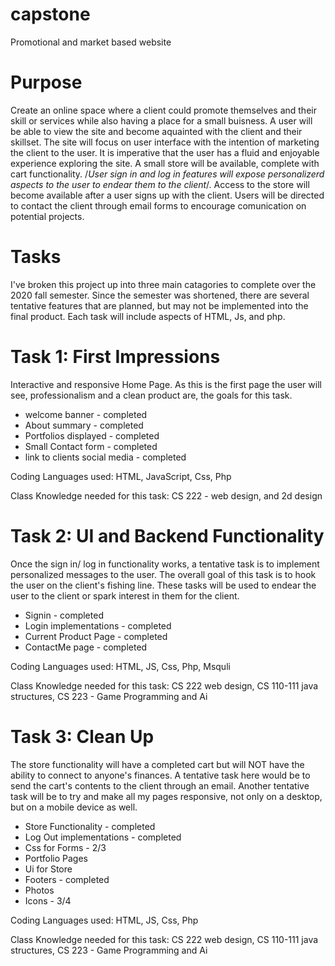 # capstone
Promotional and market based website

# Purpose
  Create an online space where a client could promote themselves and their skill or services while also having a place for a small buisness. A user will be able to view the site and become aquainted with the client and their skillset. The site will focus on user interface with the intention of marketing the client to the user. It is imperative that the user has a fluid and enjoyable experience exploring the site. A small store will be available, complete with cart functionality. /*User sign in and log in features will expose personalizerd aspects to the user to endear them to the client*/. Access to the store will become available after a user signs up with the client. Users will be directed to contact the client through email forms to encourage comunication on potential projects.
  
# Tasks
  I've broken this project up into three main catagories to complete over the 2020 fall semester. Since the semester was shortened, there are several tentative features that are planned, but may not be implemented into the final product. Each task will include aspects of HTML, Js, and php.
  
# Task 1: First Impressions
  Interactive and responsive Home Page. As this is the first page the user will see, professionalism and a clean product are, the goals for this task.
  * welcome banner - completed
  * About summary - completed
  * Portfolios displayed - completed
  * Small Contact form - completed
  * link to clients social media - completed
  
  Coding Languages used: HTML, JavaScript, Css, Php
  
  Class Knowledge needed for this task: CS 222 - web design, and 2d design
  
  # Task 2: UI and Backend Functionality
  Once the sign in/ log in functionality works, a tentative task is to implement personalized messages to the user. The overall goal of this task is to hook the user on the client's fishing line. These tasks will be used to endear the user to the client or spark interest in them for the client.
  * Signin - completed
  * Login implementations - completed
  * Current Product Page - completed
  * ContactMe page - completed
 
 Coding Languages used: HTML, JS, Css, Php, Msquli
 
 Class Knowledge needed for this task: CS 222 web design, CS 110-111 java structures, CS 223 - Game Programming and Ai
  
  # Task 3: Clean Up
  The store functionality will have a completed cart but will NOT have the ability to connect to anyone's finances. A tentative task here would be to send the cart's contents to the client through an email. Another tentative task will be to try and make all my pages responsive, not only on a desktop, but on a mobile device as well.
  * Store Functionality - completed
  * Log Out implementations - completed
  * Css for Forms - 2/3 
  * Portfolio Pages
  * Ui for Store
  * Footers - completed
  * Photos
  * Icons - 3/4
  
  Coding Languages used: HTML, JS, Css, Php
 
 Class Knowledge needed for this task: CS 222 web design, CS 110-111 java structures, CS 223 - Game Programming and Ai
